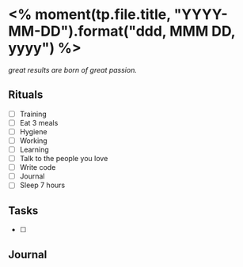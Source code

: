 # <% moment(tp.file.title, "YYYY-MM-DD").format("ddd, MMM DD, yyyy") %>

_great results are born of great passion._

## Rituals

- [ ] Training
- [ ] Eat 3 meals
- [ ] Hygiene
- [ ] Working
- [ ] Learning
- [ ] Talk to the people you love
- [ ] Write code
- [ ] Journal
- [ ] Sleep 7 hours

## Tasks

- [ ]

## Journal
